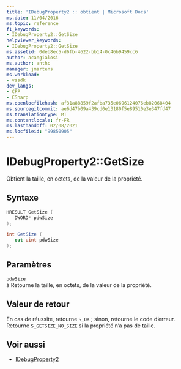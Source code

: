 ```yaml
---
title: 'IDebugProperty2 :: obtient | Microsoft Docs'
ms.date: 11/04/2016
ms.topic: reference
f1_keywords:
- IDebugProperty2::GetSize
helpviewer_keywords:
- IDebugProperty2::GetSize
ms.assetid: 0deb8ec5-d6fb-4622-bb14-0c46b9459cc6
author: acangialosi
ms.author: anthc
manager: jmartens
ms.workload:
- vssdk
dev_langs:
- CPP
- CSharp
ms.openlocfilehash: af31a88859f2afba735e0696124076eb82068404
ms.sourcegitcommit: ae6d47b09a439cd0e13180f5e89510e3e347fd47
ms.translationtype: MT
ms.contentlocale: fr-FR
ms.lasthandoff: 02/08/2021
ms.locfileid: "99850905"
---
```

# <a name="idebugproperty2getsize"></a>IDebugProperty2::GetSize
Obtient la taille, en octets, de la valeur de la propriété.

## <a name="syntax"></a>Syntaxe

```cpp
HRESULT GetSize ( 
   DWORD* pdwSize
);
```

```csharp
int GetSize ( 
   out uint pdwSize
);
```

## <a name="parameters"></a>Paramètres
`pdwSize`\
à Retourne la taille, en octets, de la valeur de la propriété.

## <a name="return-value"></a>Valeur de retour
 En cas de réussite, retourne `S_OK` ; sinon, retourne le code d’erreur. Retourne `S_GETSIZE_NO_SIZE` si la propriété n’a pas de taille.

## <a name="see-also"></a>Voir aussi
- [IDebugProperty2](../../../extensibility/debugger/reference/idebugproperty2.md)
